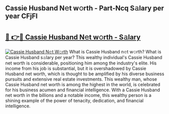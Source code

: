 ## Cassie Husband N𝚎t w𝚘rth - Part-Ncq S𝚊lary per year CFjFl

# <h2><a href="http://gc3r4b.nevu.top/?p=Cassie+Husband">🔗 👉🔴 Cassie Husband N𝚎t w𝚘rth - S𝚊lary</a></h2>

[![Cassie Husband N𝚎t W𝚘rth](https://i.imgur.com/Oavwk0R.jpeg)](http://gc3r4b.nevu.top/?p=Cassie+Husband)
What is Cassie Husband n𝚎t w𝚘rth? What is Cassie Husband s𝚊lary per year?
This wealthy individual's Cassie Husband net worth is considerable, positioning him among the industry's elite. His income from his job is substantial, but it is overshadowed by Cassie Husband net worth, which is thought to be amplified by his diverse business pursuits and extensive real estate investments. This wealthy man, whose Cassie Husband net worth is among the highest in the world, is celebrated for his business acumen and financial intelligence. With a Cassie Husband net worth in the billions and a notable income, this wealthy person is a shining example of the power of tenacity, dedication, and financial intelligence.
